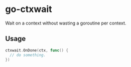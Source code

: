 # go-ctxwait

Wait on a context without wasting a goroutine per context.


## Usage

```go
ctxwait.OnDone(ctx, func() {
  // do something.
})
```

